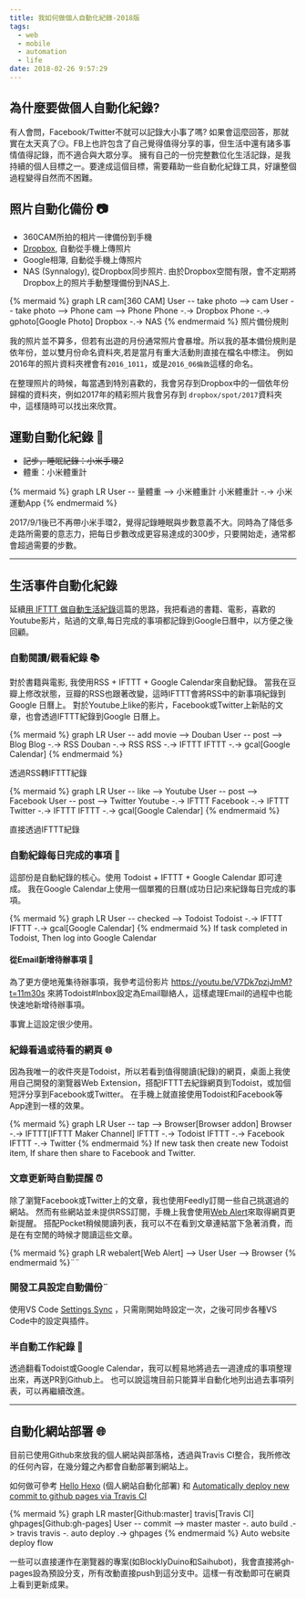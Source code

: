 ```yaml
---
title: 我如何做個人自動化紀錄-2018版
tags:
  - web
  - mobile
  - automation
  - life
date: 2018-02-26 9:57:29
---
```


## 為什麼要做個人自動化紀錄?

有人會問，Facebook/Twitter不就可以記錄大小事了嗎? 如果會這麼回答，那就實在太天真了:smirk:。FB上也許包含了自己覺得值得分享的事，但生活中還有諸多事情值得記錄，而不適合與大眾分享。
擁有自己的一份完整數位化生活記錄，是我持續的個人目標之一。要達成這個目標，需要藉助一些自動化紀錄工具，好讓整個過程變得自然而不困難。

## 照片自動化備份 :camera:

* 360CAM所拍的相片一律備份到手機
* [Dropbox](http://www.dropbox.com/), 自動從手機上傳照片
* Google相簿, 自動從手機上傳照片
* NAS (Synnalogy), 從Dropbox同步照片. 由於Dropbox空間有限，會不定期將Dropbox上的照片手動整理備份到NAS上.

{% mermaid %}
graph LR
cam[360 CAM]
User -- take photo --> cam
User -- take photo --> Phone
cam --> Phone
Phone -.-> Dropbox
Phone -.-> gphoto[Google Photo]
Dropbox -.-> NAS
{% endmermaid %}
照片備份規則

我的照片並不算多，但若有出遊的月份通常照片會暴增。所以我的基本備份規則是依年份，並以雙月份命名資料夾,若是當月有重大活動則直接在檔名中標注。
例如2016年的照片資料夾裡會有`2016_1011`，或是`2016_06倫敦`這樣的命名。

在整理照片的時候，每當遇到特別喜歡的，我會另存到Dropbox中的一個依年份歸檔的資料夾，例如2017年的精彩照片我會另存到 `dropbox/spot/2017`資料夾中，這樣隨時可以找出來欣賞。

## 運動自動化紀錄 :walking:

* ~~記步，睡眠紀錄：小米手環2~~
* 體重：小米體重計

{% mermaid %}
graph LR
User -- 量體重 --> 小米體重計
小米體重計 -.-> 小米運動App
{% endmermaid %}

2017/9/1後已不再帶小米手環2，覺得記錄睡眠與步數意義不大。同時為了降低多走路所需要的意志力，把每日步數改成更容易達成的300步，只要開始走，通常都會超過需要的步數。

----

## 生活事件自動化紀錄

延續[用 IFTTT 做自動生活紀錄](https://blog.gasolin.idv.tw/2015/02/28/%E7%94%A8-IFTTT-%E5%81%9A%E8%87%AA%E5%8B%95%E7%94%9F%E6%B4%BB%E7%B4%80%E9%8C%84-LifeLog/)這篇的思路，我把看過的書籍、電影，喜歡的Youtube影片，貼過的文章,每日完成的事項都記錄到Google日曆中，以方便之後回顧。

### 自動閱讀/觀看紀錄 :books:

對於書籍與電影, 我使用RSS + IFTTT + Google Calendar來自動紀錄。
當我在豆瓣上修改狀態，豆瓣的RSS也跟著改變，這時IFTTT會將RSS中的新事項紀錄到Google 日曆上。
對於Youtube上like的影片，Facebook或Twitter上新貼的文章，也會透過IFTTT紀錄到Google 日曆上。

{% mermaid %}
graph LR
User -- add movie --> Douban
User -- post --> Blog
Blog -.-> RSS
Douban -.-> RSS
RSS -.-> IFTTT
IFTTT -.-> gcal[Google Calendar]
{% endmermaid %}

透過RSS轉IFTTT紀錄

{% mermaid %}
graph LR
User -- like --> Youtube
User -- post --> Facebook
User -- post --> Twitter
Youtube -.-> IFTTT
Facebook -.-> IFTTT
Twitter -.-> IFTTT
IFTTT -.-> gcal[Google Calendar]
{% endmermaid %}

直接透過IFTTT紀錄

### 自動紀錄每日完成的事項 :notebook:

這部份是自動紀錄的核心。使用 Todoist + IFTTT + Google Calendar 即可達成。
我在Google Calendar上使用一個單獨的日曆(成功日記)來紀錄每日完成的事項。

{% mermaid %}
graph LR
User -- checked --> Todoist
Todoist -.-> IFTTT
IFTTT -.-> gcal[Google Calendar]
{% endmermaid %}
If task completed in Todoist, Then log into Google Calendar

#### 從Email新增待辦事項 :email:

為了更方便地蒐集待辦事項，我參考這份影片 https://youtu.be/V7Dk7pzjJmM?t=11m30s 來將Todoist#Inbox設定為Email聯絡人，這樣處理Email的過程中也能快速地新增待辦事項。

事實上這設定很少使用。

### 紀錄看過或待看的網頁 :globe_with_meridians:

因為我唯一的收件夾是Todoist，所以若看到值得閱讀(紀錄)的網頁，桌面上我使用自己開發的瀏覽器Web Extension，搭配IFTTT去紀錄網頁到Todoist，或加個短評分享到Facebook或Twitter。
在手機上就直接使用Todoist和Facebook等App達到一樣的效果。

{% mermaid %}
graph LR
User -- tap --> Browser[Browser addon]
Browser -.-> IFTTT[IFTTT Maker Channel]
IFTTT -.-> Todoist
IFTTT -.-> Facebook
IFTTT -.-> Twitter
{% endmermaid %}
If new task then create new Todoist item, If share then share to Facebook and Twitter.

### 文章更新時自動提醒 :alarm_clock:

除了瀏覽Facebook或Twitter上的文章，我也使用Feedly訂閱一些自己挑選過的網站。
然而有些網站並未提供RSS訂閱，手機上我會使用[Web Alert](https://play.google.com/store/apps/details?id=me.webalert)來取得網頁更新提醒。
搭配Pocket稍候閱讀列表，我可以不在看到文章連結當下急著消費，而是在有空閒的時候才閱讀這些文章。

{% mermaid %}
graph LR
webalert[Web Alert] --> User
User --> Browser
{% endmermaid %}¨¨

### 開發工具設定自動備份¨

使用VS Code [Settings Sync](https://marketplace.visualstudio.com/items?itemName=Shan.code-settings-sync) ，只需剛開始時設定一次，之後可同步各種VS Code中的設定與插件。

### 半自動工作紀錄 :briefcase:

透過翻看Todoist或Google Calendar，我可以輕易地將過去一週達成的事項整理出來，再送PR到Github上。
也可以說這塊目前只能算半自動化地列出過去事項列表，可以再繼續改進。

----

## 自動化網站部署 :globe_with_meridians:

目前已使用Github來放我的個人網站與部落格，透過與Travis CI整合，我所修改的任何內容，在幾分鐘之內都會自動部署到網站上。

如何做可參考 [Hello Hexo](https://blog.gasolin.idv.tw/2016/09/18/hello-world/) (個人網站自動化部署) 和 [Automatically deploy new commit to github pages via Travis CI](https://blog.gasolin.idv.tw/2017/01/03/ghpage-auto-deploy/)

{% mermaid %}
graph LR
master[Github:master]
travis[Travis CI]
ghpages[Github:gh-pages]
User -- commit --> master
master -. auto build .-> travis
travis -.  auto deploy .-> ghpages
{% endmermaid %}
Auto website deploy flow

一些可以直接運作在瀏覽器的專案(如BlocklyDuino和Saihubot)，我會直接將gh-pages設為預設分支，所有改動直接push到這分支中。這樣一有改動即可在網頁上看到更新成果。
